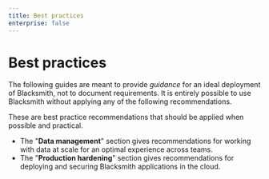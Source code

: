 ```yaml
---
title: Best practices
enterprise: false
---
```


# Best practices

The following guides are meant to provide *guidance* for an ideal deployment of
Blacksmith, not to document requirements. It is entirely possible to use Blacksmith
without applying any of the following recommendations.

These are best practice recommendations that should be applied when possible and
practical.
- The "**Data management**" section gives recommendations for working with data at
  scale for an optimal experience across teams.
- The "**Production hardening**" section gives recommendations for deploying and
  securing Blacksmith applications in the cloud.
